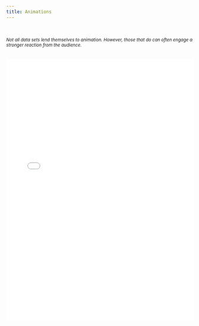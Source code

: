 ```yaml
---
title: Animations
---
```


<br/>

<sup>*Not all data sets lend themselves to animation. However, those that do can often engage a stronger reaction from the audience.*<sup>
 

<br/>


<iframe src="./assets/images/CO2.gif" height="700px" width="100%" style="border:none;"></iframe>
